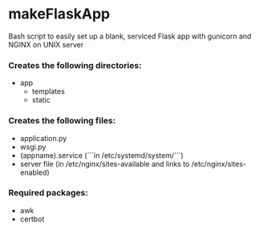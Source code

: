 # makeFlaskApp
Bash script to easily set up a blank, serviced Flask app with gunicorn and NGINX on UNIX server

### Creates the following directories:
- app
    - templates
    - static

### Creates the following files:
- application.py
- wsgi.py
- (appname).service (´´´in /etc/systemd/system/´´´)
- server file (in /etc/nginx/sites-available and links to /etc/nginx/sites-enabled)


### Required packages:
- awk
- certbot


